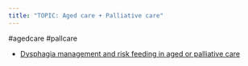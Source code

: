 ```yaml
---
title: "TOPIC: Aged care + Palliative care"
---
```


#agedcare #pallcare
- [Dysphagia management and risk feeding in aged or palliative care](cpd/swallowing/dysphagia-riskfeed-pallcare.md)